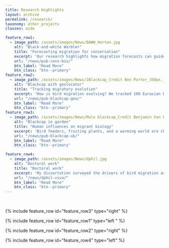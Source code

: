 ```yaml
---
title: Research Highlights
layout: archive
permalink: /research/
taxonomy: other_projects
classes: wide

feature_row1:
  - image_path: /assets/images/News/BAWW_Horton.jpg
    alt: "Black-and-white Warbler"
    title: "Forecasting migration for conservation"
    excerpt: 'Our research highlights how migration forecasts can guide efforts to protect avian migrants.'
    url: "/news/pub-cons-bio/"
    btn_label: "Read More"
    btn_class: "btn--primary"
feature_row2:
  - image_path: /assets/images/News/2Blackcap_Credit Ben Porter_350px.jpg
    alt: "Blackcap with geolocator"
    title: "Tracking migratory evolution"
    excerpt: 'How is bird migration evolving? We tracked 100 Eurasian Blackcaps to find out. Our study provides detailed evidence for impressively variable migratory strategies in this single species.'
    url: "/news/pub-blackcap-geo/"
    btn_label: "Read More"
    btn_class: "btn--primary"
feature_row3:
  - image_path: /assets/images/News/Male blackcap_Credit Benjamin Van Doren_800px.jpg
    alt: "Blackcap in garden"
    title: "Human influences on migrant biology"
    excerpt: 'Bird feeders, fruiting plants, and a warming world are changing the movements and physiology of birds that winter in Britain.'
    url: "/news/pub-blackcap-uk/"
    btn_label: "Read More"
    btn_class: "btn--primary"

feature_row4:
  - image_path: /assets/images/News/dphil.jpg
    alt: "Doctoral work"
    title: "Doctoral work"
    excerpt: 'My dissertation surveyed the drivers of bird migration across scales, focusing on the contributions of the innate migratory program, birds’ responses to environmental cues and conditions, and the influence of human activity on migratory behavior.'
    url: "/news/dphil-viva/"
    btn_label: "Read More"
    btn_class: "btn--primary"
---
```


<br>

{% include feature_row id="feature_row3" type="right" %}

{% include feature_row id="feature_row1" type="left " %}

{% include feature_row id="feature_row2" type="right" %}

{% include feature_row id="feature_row4" type="left" %}

<!-- ## Other projects

{% assign entries_layout = page.entries_layout | default: 'list' %}
<div class="entries-{{ entries_layout }}">
  {% include posts-tag.html taxonomy=page.taxonomy type=entries_layout %}
</div> -->